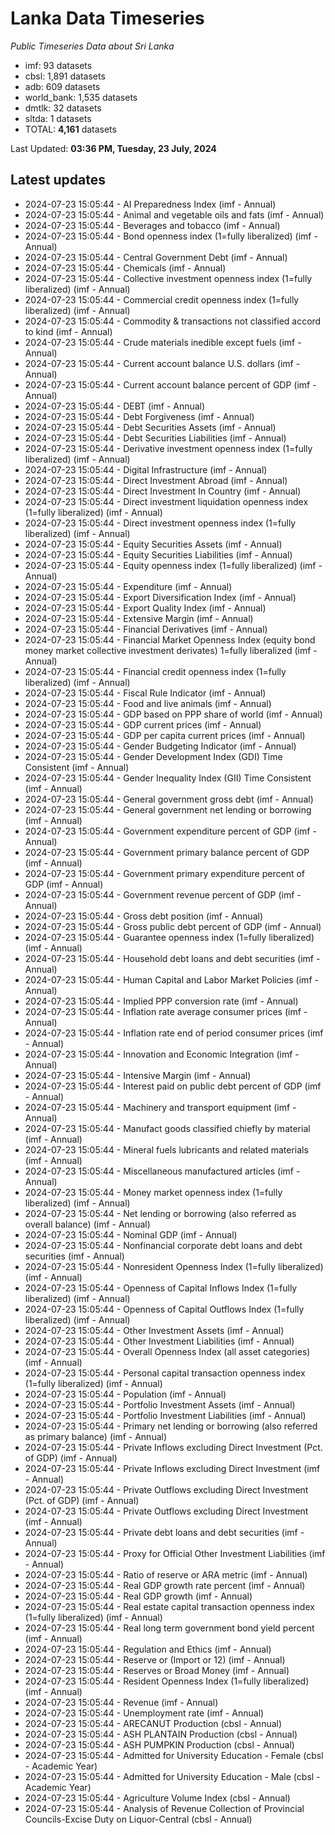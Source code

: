 # Lanka Data Timeseries
*Public Timeseries Data about Sri Lanka*

* imf: 93 datasets
* cbsl: 1,891 datasets
* adb: 609 datasets
* world_bank: 1,535 datasets
* dmtlk: 32 datasets
* sltda: 1 datasets
* TOTAL: **4,161** datasets

Last Updated: **03:36 PM, Tuesday, 23 July, 2024**

## Latest updates

* 2024-07-23 15:05:44 - AI Preparedness Index (imf - Annual)
* 2024-07-23 15:05:44 - Animal and vegetable oils and fats (imf - Annual)
* 2024-07-23 15:05:44 - Beverages and tobacco (imf - Annual)
* 2024-07-23 15:05:44 - Bond openness index (1=fully liberalized) (imf - Annual)
* 2024-07-23 15:05:44 - Central Government Debt (imf - Annual)
* 2024-07-23 15:05:44 - Chemicals (imf - Annual)
* 2024-07-23 15:05:44 - Collective investment openness index (1=fully liberalized) (imf - Annual)
* 2024-07-23 15:05:44 - Commercial credit openness index (1=fully liberalized) (imf - Annual)
* 2024-07-23 15:05:44 - Commodity & transactions not classified accord to kind (imf - Annual)
* 2024-07-23 15:05:44 - Crude materials inedible except fuels (imf - Annual)
* 2024-07-23 15:05:44 - Current account balance U.S. dollars (imf - Annual)
* 2024-07-23 15:05:44 - Current account balance percent of GDP (imf - Annual)
* 2024-07-23 15:05:44 - DEBT (imf - Annual)
* 2024-07-23 15:05:44 - Debt Forgiveness (imf - Annual)
* 2024-07-23 15:05:44 - Debt Securities Assets (imf - Annual)
* 2024-07-23 15:05:44 - Debt Securities Liabilities (imf - Annual)
* 2024-07-23 15:05:44 - Derivative investment openness index (1=fully liberalized) (imf - Annual)
* 2024-07-23 15:05:44 - Digital Infrastructure (imf - Annual)
* 2024-07-23 15:05:44 - Direct Investment Abroad (imf - Annual)
* 2024-07-23 15:05:44 - Direct Investment In Country (imf - Annual)
* 2024-07-23 15:05:44 - Direct investment liquidation openness index (1=fully liberalized) (imf - Annual)
* 2024-07-23 15:05:44 - Direct investment openness index (1=fully liberalized) (imf - Annual)
* 2024-07-23 15:05:44 - Equity Securities Assets (imf - Annual)
* 2024-07-23 15:05:44 - Equity Securities Liabilities (imf - Annual)
* 2024-07-23 15:05:44 - Equity openness index (1=fully liberalized) (imf - Annual)
* 2024-07-23 15:05:44 - Expenditure (imf - Annual)
* 2024-07-23 15:05:44 - Export Diversification Index (imf - Annual)
* 2024-07-23 15:05:44 - Export Quality Index (imf - Annual)
* 2024-07-23 15:05:44 - Extensive Margin (imf - Annual)
* 2024-07-23 15:05:44 - Financial Derivatives (imf - Annual)
* 2024-07-23 15:05:44 - Financial Market Openness Index (equity bond money market collective investment derivates) 1=fully liberalized (imf - Annual)
* 2024-07-23 15:05:44 - Financial credit openness index (1=fully liberalized) (imf - Annual)
* 2024-07-23 15:05:44 - Fiscal Rule Indicator (imf - Annual)
* 2024-07-23 15:05:44 - Food and live animals (imf - Annual)
* 2024-07-23 15:05:44 - GDP based on PPP share of world (imf - Annual)
* 2024-07-23 15:05:44 - GDP current prices (imf - Annual)
* 2024-07-23 15:05:44 - GDP per capita current prices (imf - Annual)
* 2024-07-23 15:05:44 - Gender Budgeting Indicator (imf - Annual)
* 2024-07-23 15:05:44 - Gender Development Index (GDI) Time Consistent (imf - Annual)
* 2024-07-23 15:05:44 - Gender Inequality Index (GII) Time Consistent (imf - Annual)
* 2024-07-23 15:05:44 - General government gross debt (imf - Annual)
* 2024-07-23 15:05:44 - General government net lending or borrowing (imf - Annual)
* 2024-07-23 15:05:44 - Government expenditure percent of GDP (imf - Annual)
* 2024-07-23 15:05:44 - Government primary balance percent of GDP (imf - Annual)
* 2024-07-23 15:05:44 - Government primary expenditure percent of GDP (imf - Annual)
* 2024-07-23 15:05:44 - Government revenue percent of GDP (imf - Annual)
* 2024-07-23 15:05:44 - Gross debt position (imf - Annual)
* 2024-07-23 15:05:44 - Gross public debt percent of GDP (imf - Annual)
* 2024-07-23 15:05:44 - Guarantee openness index (1=fully liberalized) (imf - Annual)
* 2024-07-23 15:05:44 - Household debt loans and debt securities (imf - Annual)
* 2024-07-23 15:05:44 - Human Capital and Labor Market Policies (imf - Annual)
* 2024-07-23 15:05:44 - Implied PPP conversion rate (imf - Annual)
* 2024-07-23 15:05:44 - Inflation rate average consumer prices (imf - Annual)
* 2024-07-23 15:05:44 - Inflation rate end of period consumer prices (imf - Annual)
* 2024-07-23 15:05:44 - Innovation and Economic Integration (imf - Annual)
* 2024-07-23 15:05:44 - Intensive Margin (imf - Annual)
* 2024-07-23 15:05:44 - Interest paid on public debt percent of GDP (imf - Annual)
* 2024-07-23 15:05:44 - Machinery and transport equipment (imf - Annual)
* 2024-07-23 15:05:44 - Manufact goods classified chiefly by material (imf - Annual)
* 2024-07-23 15:05:44 - Mineral fuels lubricants and related materials (imf - Annual)
* 2024-07-23 15:05:44 - Miscellaneous manufactured articles (imf - Annual)
* 2024-07-23 15:05:44 - Money market openness index (1=fully liberalized) (imf - Annual)
* 2024-07-23 15:05:44 - Net lending or borrowing (also referred as overall balance) (imf - Annual)
* 2024-07-23 15:05:44 - Nominal GDP (imf - Annual)
* 2024-07-23 15:05:44 - Nonfinancial corporate debt loans and debt securities (imf - Annual)
* 2024-07-23 15:05:44 - Nonresident Openness Index (1=fully liberalized) (imf - Annual)
* 2024-07-23 15:05:44 - Openness of Capital Inflows Index (1=fully liberalized) (imf - Annual)
* 2024-07-23 15:05:44 - Openness of Capital Outflows Index (1=fully liberalized) (imf - Annual)
* 2024-07-23 15:05:44 - Other Investment Assets (imf - Annual)
* 2024-07-23 15:05:44 - Other Investment Liabilities (imf - Annual)
* 2024-07-23 15:05:44 - Overall Openness Index (all asset categories) (imf - Annual)
* 2024-07-23 15:05:44 - Personal capital transaction openness index (1=fully liberalized) (imf - Annual)
* 2024-07-23 15:05:44 - Population (imf - Annual)
* 2024-07-23 15:05:44 - Portfolio Investment Assets (imf - Annual)
* 2024-07-23 15:05:44 - Portfolio Investment Liabilities (imf - Annual)
* 2024-07-23 15:05:44 - Primary net lending or borrowing (also referred as primary balance) (imf - Annual)
* 2024-07-23 15:05:44 - Private Inflows excluding Direct Investment (Pct. of GDP) (imf - Annual)
* 2024-07-23 15:05:44 - Private Inflows excluding Direct Investment (imf - Annual)
* 2024-07-23 15:05:44 - Private Outflows excluding Direct Investment (Pct. of GDP) (imf - Annual)
* 2024-07-23 15:05:44 - Private Outflows excluding Direct Investment (imf - Annual)
* 2024-07-23 15:05:44 - Private debt loans and debt securities (imf - Annual)
* 2024-07-23 15:05:44 - Proxy for Official Other Investment Liabilities (imf - Annual)
* 2024-07-23 15:05:44 - Ratio of reserve or ARA metric (imf - Annual)
* 2024-07-23 15:05:44 - Real GDP growth rate percent (imf - Annual)
* 2024-07-23 15:05:44 - Real GDP growth (imf - Annual)
* 2024-07-23 15:05:44 - Real estate capital transaction openness index (1=fully liberalized) (imf - Annual)
* 2024-07-23 15:05:44 - Real long term government bond yield percent (imf - Annual)
* 2024-07-23 15:05:44 - Regulation and Ethics (imf - Annual)
* 2024-07-23 15:05:44 - Reserve or (Import or 12) (imf - Annual)
* 2024-07-23 15:05:44 - Reserves or Broad Money (imf - Annual)
* 2024-07-23 15:05:44 - Resident Openness Index (1=fully liberalized) (imf - Annual)
* 2024-07-23 15:05:44 - Revenue (imf - Annual)
* 2024-07-23 15:05:44 - Unemployment rate (imf - Annual)
* 2024-07-23 15:05:44 - ARECANUT Production (cbsl - Annual)
* 2024-07-23 15:05:44 - ASH PLANTAIN Production (cbsl - Annual)
* 2024-07-23 15:05:44 - ASH PUMPKIN Production (cbsl - Annual)
* 2024-07-23 15:05:44 - Admitted for University Education - Female (cbsl - Academic Year)
* 2024-07-23 15:05:44 - Admitted for University Education - Male (cbsl - Academic Year)
* 2024-07-23 15:05:44 - Agriculture Volume Index (cbsl - Annual)
* 2024-07-23 15:05:44 - Analysis of Revenue Collection of Provincial Councils-Excise Duty on Liquor-Central (cbsl - Annual)